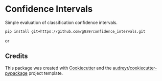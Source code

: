 Confidence Intervals
====================

<!-- [![image](https://img.shields.io/pypi/v/confidence_intervals.svg)](https://pypi.python.org/pypi/confidence_intervals) -->

<!-- [![image](https://img.shields.io/travis/g8a9/confidence_intervals.svg)](https://travis-ci.com/g8a9/confidence_intervals) -->

<!-- [![Documentation Status](https://readthedocs.org/projects/confidence-intervals/badge/?version=latest)](https://confidence-intervals.readthedocs.io/en/latest/?version=latest) -->

Simple evaluation of classification confidence intervals.

```bash
pip install git+https://github.com/g8a9/confidence_intervals.git
```


or 



<!-- -   Free software: MIT license -->
<!-- -   Documentation: <https://confidence-intervals.readthedocs.io>. -->

<!-- Features
--------

-   TODO -->

Credits
-------

This package was created with
[Cookiecutter](https://github.com/audreyr/cookiecutter) and the
[audreyr/cookiecutter-pypackage](https://github.com/audreyr/cookiecutter-pypackage)
project template.

